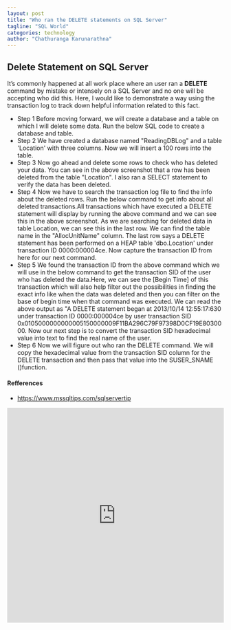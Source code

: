 ```yaml
---
layout: post
title: "Who ran the DELETE statements on SQL Server"
tagline: "SQL World"
categories: technology
author: "Chathuranga Karunarathna"
---
```

## Delete Statement on SQL Server

It’s commonly happened at all work place where an user ran a **DELETE** command by
mistake or intensely on a SQL Server and no one will be accepting who did this. Here, I
would like to demonstrate a way using the transaction log to track down helpful
information related to this fact.
* Step 1
Before moving forward, we will create a database and a table on which I will delete some
data. Run the below SQL code to create a database and table.
* Step 2
We have created a database named "ReadingDBLog" and a table 'Location' with three
columns. Now we will insert a 100 rows into the table.
* Step 3
Now go ahead and delete some rows to check who has deleted your data.
You can see in the above screenshot that a row has been deleted from the table "Location". I
also ran a SELECT statement to verify the data has been deleted.
* Step 4
Now we have to search the transaction log file to find the info about the deleted rows. Run
the below command to get info about all deleted transactions.All transactions which have executed a DELETE statement will display by running the
above command and we can see this in the above screenshot. As we are searching for
deleted data in table Location, we can see this in the last row. We can find the table name in
the "AllocUnitName" column. The last row says a DELETE statement has been performed
on a HEAP table 'dbo.Location' under transaction ID 0000:000004ce. Now capture the
transaction ID from here for our next command.
* Step 5
We found the transaction ID from the above command which we will use in the below
command to get the transaction SID of the user who has deleted the data.Here, we can see the [Begin Time] of this transaction which will also help filter out the
possibilities in finding the exact info like when the data was deleted and then you can filter
on the base of begin time when that command was executed.
We can read the above output as "A DELETE statement began at 2013/10/14 12:55:17:630
under transaction ID 0000:000004ce by user transaction SID
0x0105000000000005150000009F11BA296C79F97398D0CF19E8030000.
Now our next step is to convert the transaction SID hexadecimal value into text to find the
real name of the user.
* Step 6
Now we will figure out who ran the DELETE command. We will copy the hexadecimal value
from the transaction SID column for the DELETE transaction and then pass that value into the SUSER_SNAME ()function.


#### Refferences
* <https://www.mssqltips.com/sqlservertip>

<embed src="https://drive.google.com/viewerng/viewer?embedded=true&url=https://github.com/aviorsys/aviorsys.github.io/raw/master/uploads/finding-a-user-who-ran-a-delete-statement.pdf" width="100%" height="500">
